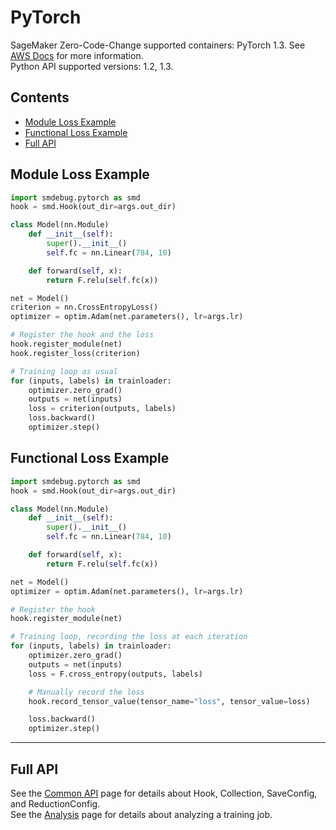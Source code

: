 # PyTorch

SageMaker Zero-Code-Change supported containers: PyTorch 1.3. See [AWS Docs](https://docs.aws.amazon.com/sagemaker/latest/dg/train-model.html) for more information.\
Python API supported versions: 1.2, 1.3.

## Contents
- [Module Loss Example](#module-loss-example)
- [Functional Loss Example](#functional-loss-example)
- [Full API](#full-api)

## Module Loss Example
```python
import smdebug.pytorch as smd
hook = smd.Hook(out_dir=args.out_dir)

class Model(nn.Module)
    def __init__(self):
        super().__init__()
        self.fc = nn.Linear(784, 10)

    def forward(self, x):
        return F.relu(self.fc(x))

net = Model()
criterion = nn.CrossEntropyLoss()
optimizer = optim.Adam(net.parameters(), lr=args.lr)

# Register the hook and the loss
hook.register_module(net)
hook.register_loss(criterion)

# Training loop as usual
for (inputs, labels) in trainloader:
    optimizer.zero_grad()
    outputs = net(inputs)
    loss = criterion(outputs, labels)
    loss.backward()
    optimizer.step()
```

## Functional Loss Example
```python
import smdebug.pytorch as smd
hook = smd.Hook(out_dir=args.out_dir)

class Model(nn.Module)
    def __init__(self):
        super().__init__()
        self.fc = nn.Linear(784, 10)

    def forward(self, x):
        return F.relu(self.fc(x))

net = Model()
optimizer = optim.Adam(net.parameters(), lr=args.lr)

# Register the hook
hook.register_module(net)

# Training loop, recording the loss at each iteration
for (inputs, labels) in trainloader:
    optimizer.zero_grad()
    outputs = net(inputs)
    loss = F.cross_entropy(outputs, labels)

    # Manually record the loss
    hook.record_tensor_value(tensor_name="loss", tensor_value=loss)

    loss.backward()
    optimizer.step()
```

---

## Full API
See the [Common API](api.md) page for details about Hook, Collection, SaveConfig, and ReductionConfig.\
See the [Analysis](analysis.md) page for details about analyzing a training job.
